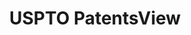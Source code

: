 ---
bigquery: https://console.cloud.google.com/bigquery?p=patents-public-data&d=patentsview&page=dataset
citation: Attribution should be given to PatentsView for use, distribution, or derivative
  works.
code: https://github.com/CSSIP-AIR/PatentsView-Code-Snippets/
contributors: USPTO
cost: None
description: 'PatentsView includes US patent data including raw data (summaries, applications,
  pregrant applications), disambugations of inventors and assignees, and inventor
  gender estimates.  Also foreign priority data, # of figures and sheets, and government
  interest statements.'
documentation: https://patentsview.org/query/builder-faqs
last_edit: Mon, 04 Apr 2022 19:02:57 GMT
location: https://patentsview.org/
maintained_by: USPTO
record_creation_timestamp: 12/2/2020 17:20:46
schema_fields: '[''classification_value'', ''disamb_inventor_id_20171003'', ''lawyer_id'',
  ''number'', ''rawinventor_id'', ''section_id'', ''level_three'', ''male'', ''disamb_assignee_id_20190312'',
  ''organization_id'', ''ipc_version_indicator'', ''sector_title'', ''contract_award_number'',
  ''name_last'', ''symbol_position'', ''subgroup'', ''organization'', ''term_grant'',
  ''subgroup_id'', ''level_two'', ''kind'', ''male_flag'', ''classification_data_source'',
  ''title'', ''attribution_status'', ''status'', ''application_id'', ''category_id'',
  ''rawlocation_id'', ''disamb_inventor_id_20170808'', ''term_disclaimer'', ''action_date'',
  ''length'', ''field_id'', ''subcategory_id'', ''designation'', ''f371_date'', ''disamb_inventor_id_20171226'',
  ''reldocno'', ''disamb_inventor_id_20200331'', ''disclaimer_date'', ''num'', ''state'',
  ''type'', ''mainclass_id'', ''fname'', ''disamb_inventor_id_20191008'', ''deceased'',
  ''level_one'', ''disamb_inventor_id_20181127'', ''classification_status'', ''doctype'',
  ''ipc_class'', ''lapse_of_patent'', ''main_group'', ''citation_id'', ''_371_date'',
  ''city'', ''exemplary'', ''num_figures'', ''withdrawn'', ''dependent'', ''id'',
  ''latitude'', ''state_fips'', ''role'', ''category'', ''disamb_assignee_id_20191008'',
  ''filename'', ''subclass_id'', ''name_first'', ''disamb_assignee_id_20190820'',
  ''lname'', ''subsection_id'', ''num_sheets'', ''assignee_id'', ''text'', ''group'',
  ''disamb_inventor_id_20190312'', ''country'', ''rule_47'', ''inventor_id'', ''disamb_assignee_id_20181127'',
  ''disamb_inventor_id_20190820'', ''variety'', ''uuid'', ''disamb_inventor_id_20170307'',
  ''disamb_inventor_id_20200630'', ''longitude'', ''relkind'', ''latin_name'', ''term_extension'',
  ''subclass'', ''country_transformed'', ''disamb_inventor_id_20200929'', ''applicant_type'',
  ''series_code'', ''classification_level'', ''abstract'', ''disamb_inventor_id_20201229'',
  ''f102_date'', ''disamb_assignee_id_20200630'', ''county_fips'', ''publication_number'',
  ''_102_date'', ''gi_statement'', ''num_claims'', ''patent_id'', ''location_id'',
  ''county'', ''disamb_assignee_id_20200331'', ''sequence'', ''disamb_inventor_id_20180528'',
  ''disamb_inventor_id_20191231'', ''field_title'', ''section'', ''disamb_assignee_id_20200929'',
  ''date'', ''group_id'', ''latlong'', ''rawassignee_id'', ''rel_id'', ''disamb_assignee_id_20191231'',
  ''doc_type'', ''name'']'
shortname: patentsview
tags:
- disambiguation
- United States
- gender
terms_of_use: Creative Commons Attribution 4.0 International License.
timeframe: 1963-1999
title: USPTO PatentsView
uuid: cf1780b1-e265-4e49-8d1d-83b9cfe0fd9a
---